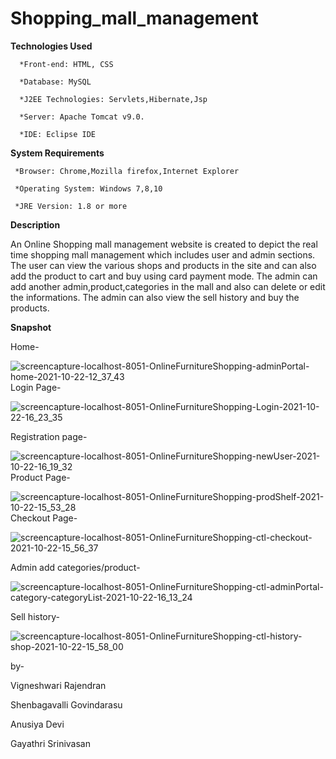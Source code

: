 # Shopping_mall_management

**Technologies Used**

      *Front-end: HTML, CSS

      *Database: MySQL

      *J2EE Technologies: Servlets,Hibernate,Jsp

      *Server: Apache Tomcat v9.0.

      *IDE: Eclipse IDE
   
  
  
 **System Requirements**

     *Browser: Chrome,Mozilla firefox,Internet Explorer

     *Operating System: Windows 7,8,10

     *JRE Version: 1.8 or more

   
**Description**

An Online Shopping mall management website is created to depict the real time shopping mall management which includes user and admin sections. The user can view the various shops and products in the site and can also add the product to cart and buy using card payment mode. The admin can add another admin,product,categories in the mall and also can delete or edit the informations. The admin can also view the sell history and buy the products.

**Snapshot**

Home-

![screencapture-localhost-8051-OnlineFurnitureShopping-adminPortal-home-2021-10-22-12_37_43](https://user-images.githubusercontent.com/88303324/138510052-502a8647-2668-4282-bbb5-9c8d5ca6e0a9.png)
Login Page-

![screencapture-localhost-8051-OnlineFurnitureShopping-Login-2021-10-22-16_23_35](https://user-images.githubusercontent.com/88303324/138510118-7d28944b-7efe-4e0f-bb18-df52ec5939d6.png)

Registration page-

![screencapture-localhost-8051-OnlineFurnitureShopping-newUser-2021-10-22-16_19_32](https://user-images.githubusercontent.com/88303324/138510165-891240f1-da38-4b7f-b111-2cda8700c0d9.png)
Product Page-

![screencapture-localhost-8051-OnlineFurnitureShopping-prodShelf-2021-10-22-15_53_28](https://user-images.githubusercontent.com/88303324/138511176-e9ad5bdc-41db-4fd4-8be5-244af535e25e.png)
Checkout Page-

![screencapture-localhost-8051-OnlineFurnitureShopping-ctl-checkout-2021-10-22-15_56_37](https://user-images.githubusercontent.com/88303324/138511210-9ed7eb17-19cf-49da-a9e3-358a7cecde70.png)

Admin add categories/product-

![screencapture-localhost-8051-OnlineFurnitureShopping-ctl-adminPortal-category-categoryList-2021-10-22-16_13_24](https://user-images.githubusercontent.com/88303324/138511294-c9ba85fc-17f8-48e2-bd68-bf9ea49c8bb1.png)

Sell history-

![screencapture-localhost-8051-OnlineFurnitureShopping-ctl-history-shop-2021-10-22-15_58_00](https://user-images.githubusercontent.com/88303324/138511431-5e153ed2-0c03-4342-a8a7-c50f35aa60df.png)

by-

Vigneshwari Rajendran

Shenbagavalli Govindarasu

Anusiya Devi

Gayathri Srinivasan
